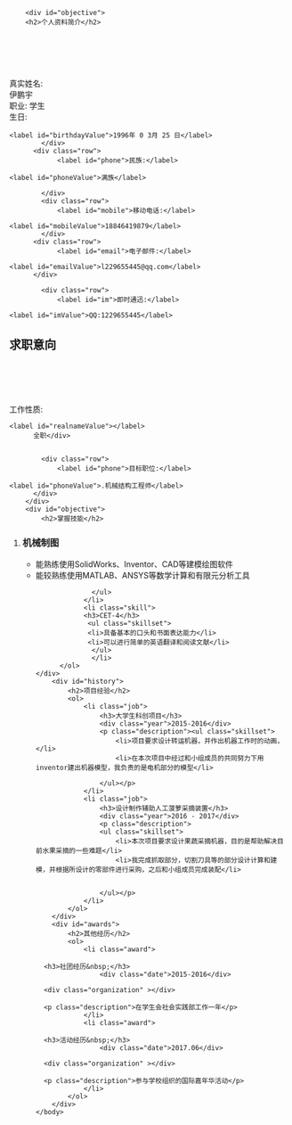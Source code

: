 <?xml version="1.0" encoding="UTF-8"?>
<html xmlns="http://www.w3.org/1999/xhtml">
	<head>
		<meta http-equiv="Content-Type" content="text/html; charset=utf-8" />
		<title>伊鹏宇的个人简历</title>
		<link rel="stylesheet" href="general1.css" media="all"/>
	    <style type="text/css">
<!--
#Layer1 {
	position:absolute;
	width:95px;
	height:115px;
	z-index:1;
	left: 616px;
	top: 142px;
}
-->
        </style>
</head>
	<body>
	
		<div id="objective">
		<h2>个人资料简介</h2>
			
  <h1 id="title">&nbsp;</h1>
		</div>
		<div id="general">
		  <div class="row">
				<label id="realname">真实姓名:</label></div>
	<div class="row">			
    <label id="realnameValue"></label>
			伊鹏宇</div>
			<div class="row">
				<label id="titlename">职业: 学生</label>
		  </div>
			<div class="row">
				<label id="birthday">生日:</label>
				
    <label id="birthdayValue">1996年 0 3月 25 日</label>
			</div>
		  <div class="row">
				<label id="phone">民族:</label>
				
    <label id="phoneValue">满族</label>
			
			</div>
			<div class="row">
				<label id="mobile">移动电话:</label>
				
    <label id="mobileValue">18846419879</label>
			</div>
		  <div class="row">
				<label id="email">电子邮件:</label>
				
    <label id="emailValue">l229655445@qq.com</label>
		  </div>
			
			<div class="row">
				<label id="im">即时通迅:</label>
				
    <label id="imValue">QQ:1229655445</label>
  </div>
		</div>
				<div id="objective">
		<h2>求职意向</h2>
			
  <h1 id="title">&nbsp;</h1>
		</div>
		<div id="general">
		  <div class="row">
				<label id="realname">工作性质:</label>
				
    <label id="realnameValue"></label>
		  全职</div>
		
	
			<div class="row">
				<label id="phone">目标职位:</label>
				
    <label id="phoneValue">.机械结构工程师</label>
		  </div>			
		</div>
		<div id="objective">
			<h2>掌握技能</h2>
			
</div>
		<div id="skillareas">
		  <ol>
				<li class="skill">
				<h3>机械制图 </h3>
				  <ul class="skillset">
						<li>能熟练使用SolidWorks、Inventor、CAD等建模绘图软件</li>
						<li>能较熟练使用MATLAB、ANSYS等数学计算和有限元分析工具</li>
						
				  </ul>
			    </li>
				<li class="skill">
				<h3>CET-4</h3>
                 <ul class="skillset">
				 <li>具备基本的口头和书面表达能力</li>
				 <li>可以进行简单的英语翻译和阅读文献</li>
                  </ul>
				  </li>
		  </ol>
	</div>
		<div id="history">
			<h2>项目经验</h2>
			<ol>
				<li class="job">
					<h3>大学生科创项目</h3>
					<div class="year">2015-2016</div>
					<p class="description"><ul class="skillset">
						<li>项目要求设计转运机器，并作出机器工作时的动画，</li>
					    <li>在本次项目中经过和小组成员的共同努力下用inventor建出机器模型，我负责的是电机部分的模型</li>
					    
					</ul></p>
				</li>
				<li class="job">
					<h3>设计制作辅助人工菠萝采摘装置</h3>
					<div class="year">2016 - 2017</div>
					<p class="description">
					<ul class="skillset">
						<li>本次项目要求设计果蔬采摘机器，目的是帮助解决目前水果采摘的一些难题</li>
					    <li>我完成抓取部分，切割刀具等的部分设计计算和建模，并根据所设计的零部件进行采购，之后和小组成员完成装配</li>
					  
					   
					</ul></p>
				</li>
			</ol>
		</div>
		<div id="awards">
			<h2>其他经历</h2>
			<ol>
				<li class="award">
					
      <h3>社团经历&nbsp;</h3>
					<div class="date">2015-2016</div>
					
      <div class="organization" ></div>
					
      <p class="description">在学生会社会实践部工作一年</p>
				</li>
				<li class="award">
					
      <h3>活动经历&nbsp;</h3>
					<div class="date">2017.06</div>
					
      <div class="organization" ></div>
					
      <p class="description">参与学校组织的国际嘉年华活动</p>
				</li>
			</ol>
		</div>		
	</body>
</html>

